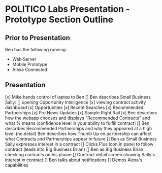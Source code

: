 # POLITICO Labs Presentation - Prototype Section Outline

## Prior to Presentation
Ben has the following running:
- Web Server
- Mobile Prototype
- Alexa Connected

## Presentation
[x] Mike hands control of laptop to Ben
[] Ben describes Small Business Sally:
    [] opening Opportunity Intelligence
    [x] viewing contract activity dashboard
        [x] Opportunities
        [x] Recent Searches
        [x] Recommended Partnerships
        [x] Pro News Updates
        [x] Sample Right Rail
[x] Ben describes how the webapp chooses and displays "Recommended Contracts" and what % means (confidence level in your ability to fulfill contract)
[] Ben describes Recommended Partnerships and why they appeared at a high level (no detail)
Ben describes how Thumb Up on partnership can affect what Contracts and Partnerships appear in future
[] Ben as Small Business Sally expresses interest in a contract
    [] Clicks Plus Icon in panel to follow contract (leads into Big Business Brian)
[] Ben as Big Business Brian checking contracts on his phone
    [] Contract detail screen showing Sally's interest in contract
[] Ben talks about notifications
    [] Demos Alexa's capabilities
